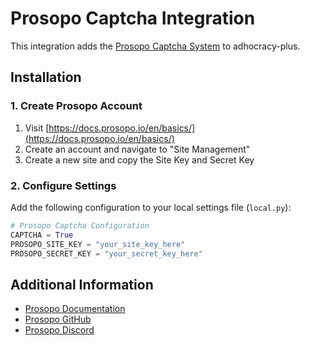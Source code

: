 # Prosopo Captcha Integration

This integration adds the [Prosopo Captcha System](https://docs.prosopo.io/en/basics/) to adhocracy-plus.

## Installation

### 1. Create Prosopo Account

1. Visit [https://docs.prosopo.io/en/basics/](https://docs.prosopo.io/en/basics/)
2. Create an account and navigate to "Site Management"
3. Create a new site and copy the Site Key and Secret Key


### 2. Configure Settings

Add the following configuration to your local settings file (`local.py`):

```python
# Prosopo Captcha Configuration
CAPTCHA = True
PROSOPO_SITE_KEY = "your_site_key_here"
PROSOPO_SECRET_KEY = "your_secret_key_here"
```


## Additional Information

- [Prosopo Documentation](https://docs.prosopo.io/en/basics/)
- [Prosopo GitHub](https://github.com/prosopo)
- [Prosopo Discord](https://discord.gg/prosopo)
